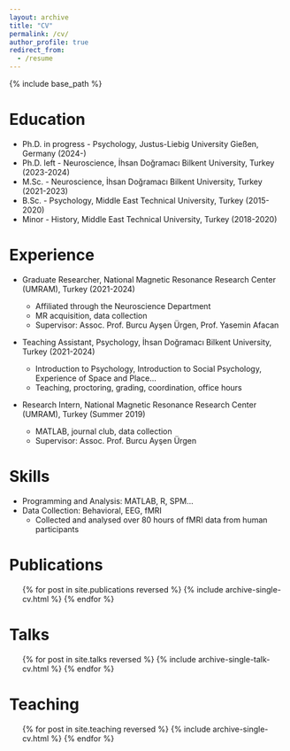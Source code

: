 ```yaml
---
layout: archive
title: "CV"
permalink: /cv/
author_profile: true
redirect_from:
  - /resume
---
```


{% include base_path %}

Education
======
* Ph.D. in progress - Psychology, Justus-Liebig University Gießen, Germany (2024-)
* Ph.D. left - Neuroscience, İhsan Doğramacı Bilkent University, Turkey (2023-2024)
* M.Sc. - Neuroscience, İhsan Doğramacı Bilkent University, Turkey (2021-2023)
* B.Sc. - Psychology, Middle East Technical University, Turkey (2015-2020)
* Minor - History, Middle East Technical University, Turkey (2018-2020)

Experience
======
* Graduate Researcher, National Magnetic Resonance Research Center (UMRAM), Turkey (2021-2024)
  * Affiliated through the Neuroscience Department
  * MR acquisition, data collection
  * Supervisor: Assoc. Prof. Burcu Ayşen Ürgen, Prof. Yasemin Afacan

* Teaching Assistant, Psychology, İhsan Doğramacı Bilkent University, Turkey (2021-2024)
  * Introduction to Psychology, Introduction to Social Psychology, Experience of Space and Place...
  * Teaching, proctoring, grading, coordination, office hours

* Research Intern, National Magnetic Resonance Research Center (UMRAM), Turkey (Summer 2019)
  * MATLAB, journal club, data collection
  * Supervisor: Assoc. Prof. Burcu Ayşen Ürgen
  
Skills
======
* Programming and Analysis: MATLAB, R, SPM...
* Data Collection: Behavioral, EEG, fMRI
  * Collected and analysed over 80 hours of fMRI data from human participants


Publications
======
  <ul>{% for post in site.publications reversed %}
    {% include archive-single-cv.html %}
  {% endfor %}</ul>
  
Talks
======
  <ul>{% for post in site.talks reversed %}
    {% include archive-single-talk-cv.html  %}
  {% endfor %}</ul>
  
Teaching
======
  <ul>{% for post in site.teaching reversed %}
    {% include archive-single-cv.html %}
  {% endfor %}</ul>
  

